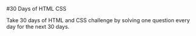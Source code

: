 #30 Days of HTML CSS

Take 30 days of HTML and CSS challenge by solving one question every day for the next 30 days.